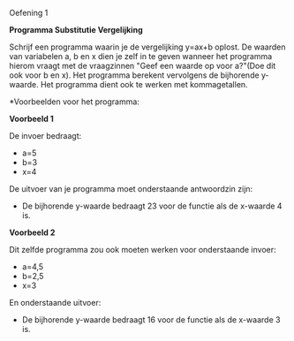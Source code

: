 Oefening 1

**Programma Substitutie Vergelijking**

Schrijf een programma waarin je de vergelijking y=ax+b oplost. De waarden van variabelen a, b en x dien je zelf in te geven wanneer het programma hierom vraagt met de vraagzinnen "Geef een waarde op voor a?"(Doe dit ook voor b en x). Het programma berekent vervolgens de bijhorende y-waarde. Het programma dient ook te werken met kommagetallen.

*Voorbeelden voor het programma:

**Voorbeeld 1** 

De invoer bedraagt: 

* a=5 
* b=3 
* x=4

De uitvoer van je programma moet onderstaande antwoordzin zijn: 

* De bijhorende y-waarde bedraagt 23 voor de functie als de x-waarde 4 is.

**Voorbeeld 2** 

Dit zelfde programma zou ook moeten werken voor onderstaande invoer: 

* a=4,5 
* b=2,5 
* x=3

En onderstaande uitvoer: 

* De bijhorende y-waarde bedraagt 16 voor de functie als de x-waarde 3 is.
